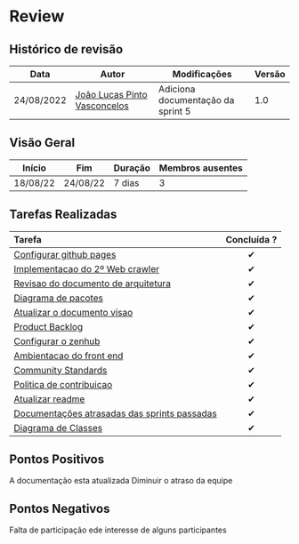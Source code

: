 # Review

## Histórico de revisão

| Data       | Autor                                        | Modificações                      | Versão |
| ---------- | -------------------------------------------- | --------------------------------- | ------ |
| 24/08/2022 | [João Lucas Pinto Vasconcelos](https://github.com/HacKairos) | Adiciona documentação da sprint 5 | 1.0    |

## Visão Geral

Início | Fim | Duração | Membros ausentes
 ------ | --- | ------- | --------
 18/08/22 | 24/08/22 | 7 dias | 3

## Tarefas Realizadas

| Tarefa | Concluída ? |
| :------ | :--------: |
| [Configurar github pages](https://github.com/fga-eps-mds/Cebraspe-Tracker/issues/24) | ✔ |
| [Implementacao do 2º Web crawler](https://github.com/fga-eps-mds/Cebraspe-Tracker/issues/25) | ✔ |
| [Revisao do documento de arquitetura](https://github.com/fga-eps-mds/Cebraspe-Tracker/issues/26) | ✔ |
| [Diagrama de pacotes](https://github.com/fga-eps-mds/Cebraspe-Tracker/issues/27) | ✔ |
| [Atualizar o documento visao](https://github.com/fga-eps-mds/Cebraspe-Tracker/issues/28) | ✔ |
| [Product Backlog](https://github.com/fga-eps-mds/Cebraspe-Tracker/issues/29) | ✔ |
| [Configurar o zenhub](https://github.com/fga-eps-mds/Cebraspe-Tracker/issues/30) | ✔ |
| [Ambientacao do front end](https://github.com/fga-eps-mds/Cebraspe-Tracker/issues/31) | ✔ |
| [Community Standards](https://github.com/fga-eps-mds/Cebraspe-Tracker/issues/32) | ✔ |
| [Politica de contribuicao](https://github.com/fga-eps-mds/Cebraspe-Tracker/issues/33) | ✔ |
| [Atualizar readme](https://github.com/fga-eps-mds/Cebraspe-Tracker/issues/34) | ✔ |
| [Documentações atrasadas das sprints passadas](https://github.com/fga-eps-mds/Cebraspe-Tracker/issues/35) | ✔ |
| [Diagrama de Classes](https://github.com/fga-eps-mds/Cebraspe-Tracker/issues/36) | ✔ |
                                 
## Pontos Positivos
A documentação esta atualizada 
Diminuir o atraso da equipe

## Pontos Negativos
Falta de participação ede interesse de alguns participantes
